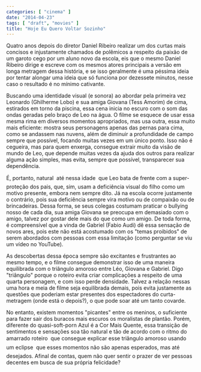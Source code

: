 ```yaml
---
categories: [ "cinema" ]
date: "2014-04-23"
tags: [ "draft", "movies" ]
title: "Hoje Eu Quero Voltar Sozinho"
---
```

Quatro anos depois do diretor Daniel Ribeiro realizar um dos curtas mais
concisos e injustamente chamados de polêmicos a respeito da paixão
de um garoto cego por um aluno novo da escola, eis que o mesmo Daniel
Ribeiro dirige e escreve com os mesmos atores principais a versão em
longa metragem dessa história, e se isso geralmente é uma péssima
ideia por tentar alongar uma ideia que só funciona por dezessete minutos,
nesse caso o resultado é no mínimo cativante.

Buscando uma identidade visual (e sonora) ao abordar pela primeira vez
Leonardo (Ghilherme Lobo) e sua amiga Giovana (Tess Amorim) de cima,
estirados em torno da piscina, essa cena inicia no escuro com o som das
ondas geradas pelo braço de Leo na água. O filme se esquece de usar essa
mesma rima em diversos momentos apropriados, mas usa outra, essa muito
mais eficiente: mostra seus personagens apenas das pernas para cima,
como se andassem nas nuvens, além de diminuir a profundidade de campo
sempre que possível, focando muitas vezes em um único ponto. Isso
não é cegueira, mas para quem enxerga, consegue extrair muito da
visão de mundo de Leo, que depende muitas vezes da ajuda dos outros
para realizar alguma ação simples, mas evita, sempre que possível,
transparecer sua dependência.

É, portanto, natural  até nessa idade  que Leo bata de frente
com a super-proteção dos pais, que, sim, usam a deficiência visual
do filho como um motivo presente, embora nem sempre dito. Já na escola
ocorre justamente o contrário, pois sua deficiência sempre vira motivo
ou de compaixão ou de brincadeiras. Dessa forma, se seus colegas
costumam praticar o bullying nosso de cada dia, sua amiga Giovana se
preocupa em demasiado com o amigo, talvez por gostar dele mais do que
como um amigo. De toda forma, é compreensível que a vinda de Gabriel
(Fabio Audi) dê essa sensação de novos ares, pois este não está
acostumado com os "temas proibidos" de serem abordados com pessoas com
essa limitação (como perguntar se viu um vídeo no YouTube).

As descobertas dessa época sempre são excitantes e frustrantes ao mesmo
tempo, e o filme consegue demonstrar isso de uma maneira equilibrada com
o triângulo amoroso entre Léo, Giovana e Gabriel. Digo "triângulo"
porque o roteiro evita criar complicações a respeito de uma quarta
personagem, e com isso perde densidade. Talvez a relação nessas uma
hora e meia de filme seja equilibrada demais, pois evita justamente as
questões que poderiam estar presentes dos espectadores do curta-metragem
(onde está o depois?), o que pode soar até um tanto covarde.

No entanto, existem momentos "picantes" entre os meninos, o
suficiente para fazer sair dos buracos mais escuros os moralistas de
plantão. Porém, diferente do quasi-soft-porn Azul é a Cor Mais Quente,
essa transição de sentimentos e sensações soa tão natural e tão
de acordo com o ritmo do amarrado roteiro  que consegue explicar
esse triângulo amoroso usando um eclipse  que esses momentos não
são apenas esperados, mas até desejados. Afinal de contas, quem não
quer sentir o prazer de ver pessoas decentes em busca de sua própria
felicidade?
